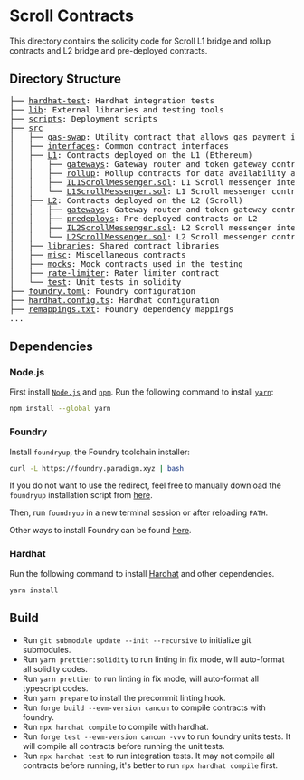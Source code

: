 # Scroll Contracts

This directory contains the solidity code for Scroll L1 bridge and rollup contracts and L2 bridge and pre-deployed contracts.

## Directory Structure

<pre>
├── <a href="./hardhat-test/">hardhat-test</a>: Hardhat integration tests
├── <a href="./lib/">lib</a>: External libraries and testing tools
├── <a href="./scripts">scripts</a>: Deployment scripts
├── <a href="./src">src</a>
│   ├── <a href="./src/gas-swap/">gas-swap</a>: Utility contract that allows gas payment in other tokens
│   ├── <a href="./src/interfaces/">interfaces</a>: Common contract interfaces
│   ├── <a href="./src/L1/">L1</a>: Contracts deployed on the L1 (Ethereum)
│   │   ├── <a href="./src/L1/gateways/">gateways</a>: Gateway router and token gateway contracts
│   │   ├── <a href="./src/L1/rollup/">rollup</a>: Rollup contracts for data availability and finalization
│   │   ├── <a href="./src/L1/IL1ScrollMessenger.sol">IL1ScrollMessenger.sol</a>: L1 Scroll messenger interface
│   │   └── <a href="./src/L1/L1ScrollMessenger.sol">L1ScrollMessenger.sol</a>: L1 Scroll messenger contract
│   ├── <a href="./src/L2/">L2</a>: Contracts deployed on the L2 (Scroll)
│   │   ├── <a href="./src/L2/gateways/">gateways</a>: Gateway router and token gateway contracts
│   │   ├── <a href="./src/L2/predeploys/">predeploys</a>: Pre-deployed contracts on L2
│   │   ├── <a href="./src/L2/IL2ScrollMessenger.sol">IL2ScrollMessenger.sol</a>: L2 Scroll messenger interface
│   │   └── <a href="./src/L2/L2ScrollMessenger.sol">L2ScrollMessenger.sol</a>: L2 Scroll messenger contract
│   ├── <a href="./src/libraries/">libraries</a>: Shared contract libraries
│   ├── <a href="./src/misc/">misc</a>: Miscellaneous contracts
│   ├── <a href="./src/mocks/">mocks</a>: Mock contracts used in the testing
│   ├── <a href="./src/rate-limiter/">rate-limiter</a>: Rater limiter contract
│   └── <a href="./src/test/">test</a>: Unit tests in solidity
├── <a href="./foundry.toml">foundry.toml</a>: Foundry configuration
├── <a href="./hardhat.config.ts">hardhat.config.ts</a>: Hardhat configuration
├── <a href="./remappings.txt">remappings.txt</a>: Foundry dependency mappings
...
</pre>

## Dependencies

### Node.js

First install [`Node.js`](https://nodejs.org/en) and [`npm`](https://www.npmjs.com/).
Run the following command to install [`yarn`](https://classic.yarnpkg.com/en/):

```bash
npm install --global yarn
```

### Foundry

Install `foundryup`, the Foundry toolchain installer:

```bash
curl -L https://foundry.paradigm.xyz | bash
```

If you do not want to use the redirect, feel free to manually download the `foundryup` installation script from [here](https://raw.githubusercontent.com/foundry-rs/foundry/master/foundryup/foundryup).

Then, run `foundryup` in a new terminal session or after reloading `PATH`.

Other ways to install Foundry can be found [here](https://github.com/foundry-rs/foundry#installation).

### Hardhat

Run the following command to install [Hardhat](https://hardhat.org/) and other dependencies.

```
yarn install
```

## Build

- Run `git submodule update --init --recursive` to initialize git submodules.
- Run `yarn prettier:solidity` to run linting in fix mode, will auto-format all solidity codes.
- Run `yarn prettier` to run linting in fix mode, will auto-format all typescript codes.
- Run `yarn prepare` to install the precommit linting hook.
- Run `forge build --evm-version cancun` to compile contracts with foundry.
- Run `npx hardhat compile` to compile with hardhat.
- Run `forge test --evm-version cancun -vvv` to run foundry units tests. It will compile all contracts before running the unit tests.
- Run `npx hardhat test` to run integration tests. It may not compile all contracts before running, it's better to run `npx hardhat compile` first.
